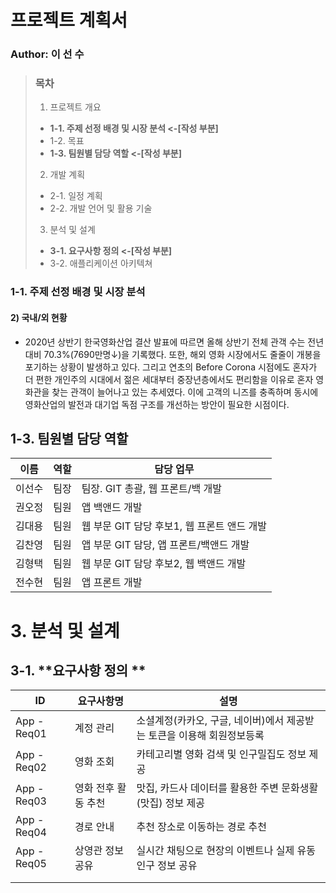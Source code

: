 # 프로젝트 계획서

### Author: 이 선 수

> ### 목차 
>
> 1. 프로젝트 개요 
> *  **1-1. 주제 선정 배경 및 시장 분석  <-[작성 부분]**
> *  1-2. 목표	
> *  **1-3. 팀원별 담당 역할 <-[작성 부분]**
> 2. 개발 계획	
> *  2-1. 일정 계획
> *  2-2. 개발 언어 및 활용 기술	
> 3. 분석 및 설계	
> *  **3-1. 요구사항 정의 <-[작성 부분]**	
> *  3-2. 애플리케이션 아키텍쳐	

### 1-1. 주제 선정 배경 및 시장 분석

#### 2)  **국내/외 현황**
*  2020년 상반기 한국영화산업 결산 발표에 따르면 올해 상반기 전체 관객 수는 전년 대비 70.3%(7690만명↓)을 기록했다. 또한, 해외 영화 시장에서도 줄줄이 개봉을 포기하는 상황이 발생하고 있다. 그리고 연초의 Before Corona 시점에도 혼자가 더 편한 개인주의 시대에서 젊은 세대부터 중장년층에서도 편리함을 이유로 혼자 영화관을 찾는 관객이 늘어나고 있는 추세였다. 이에 고객의 니즈를 충족하며 동시에 영화산업의 발전과 대기업 독점 구조를 개선하는 방안이 필요한 시점이다.



## **1-3.**  **팀원별 담당 역할**

| 이름   | 역할 | 담당 업무                                   |
| ------ | ---- | ------------------------------------------- |
| 이선수 | 팀장 | 팀장. GIT 총괄, 웹 프론트/백 개발           |
| 권오정 | 팀원 | 앱 백앤드 개발                              |
| 김대용 | 팀원 | 웹 부문 GIT 담당 후보1, 웹 프론트 앤드 개발 |
| 김찬영 | 팀원 | 앱 부문 GIT 담당, 앱  프론트/백앤드 개발    |
| 김형택 | 팀원 | 웹 부문 GIT 담당 후보2, 웹 백앤드 개발      |
| 전수현 | 팀원 | 앱 프론트 개발                              |



# 3.  분석 및 설계

## **3-1.**  **요구사항 정의 **

| ID           | 요구사항명          | 설명                                                         |
| ------------ | ------------------- | ------------------------------------------------------------ |
| App -  Req01 | 계정 관리           | 소셜계정(카카오, 구글, 네이버)에서 제공받는 토큰을 이용해 회원정보등록 |
| App -  Req02 | 영화 조회           | 카테고리별 영화 검색 및 인구밀집도 정보 제공                 |
| App -  Req03 | 영화 전후 활동 추천 | 맛집, 카드사 데이터를 활용한 주변 문화생활(맛집)  정보 제공  |
| App -  Req04 | 경로 안내           | 추천 장소로 이동하는 경로 추천                               |
| App -  Req05 | 상영관 정보 공유    | 실시간 채팅으로 현장의 이벤트나 실제 유동 인구   정보 공유   |
|              |                     |                                                              |
|              |                     |                                                              |